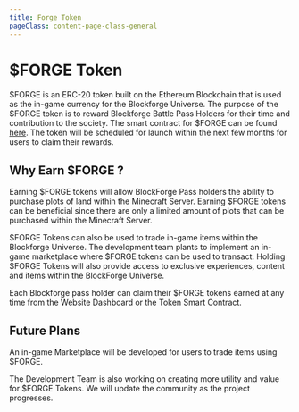 ```yaml
---
title: Forge Token
pageClass: content-page-class-general
---
```

# $FORGE Token

 $FORGE is an ERC-20 token built on the Ethereum Blockchain that is used as the in-game currency for the Blockforge Universe. The purpose of the $FORGE token is to reward Blockforge Battle Pass Holders for their time and contribution to the society. The smart contract for $FORGE can be found [here](https://etherscan.io/address/0x807a0774236A0fBE9e7f8E7Df49EDFED0e6777Ea). The token will be scheduled for launch within the next few months for users to claim their rewards.


## Why Earn $FORGE ?

Earning $FORGE tokens will allow BlockForge Pass holders the ability to purchase plots of land within the Minecraft Server. Earning $FORGE tokens can be beneficial since there are only a limited amount of plots that can be purchased within the Minecraft Server.

$FORGE Tokens can also be used to trade in-game items within the Blockforge Universe. The development team plants to implement an in-game marketplace where $FORGE tokens can be used to transact. Holding $FORGE Tokens will also provide access to exclusive experiences, content and items within the BlockForge Universe.

Each Blockforge pass holder can claim their $FORGE tokens earned at any time from the Website Dashboard or the Token Smart Contract.


## Future Plans

An in-game Marketplace will be developed for users to trade items using $FORGE.

The Development Team is also working on creating more utility and value for $FORGE Tokens. We will update the community as the project progresses.

